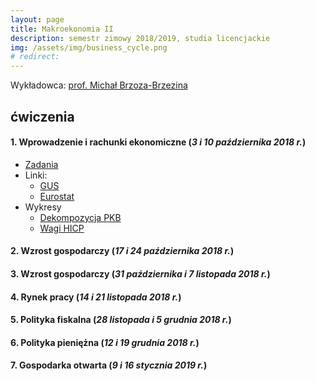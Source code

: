 ```yaml
---
layout: page
title: Makroekonomia II
description: semestr zimowy 2018/2019, studia licencjackie
img: /assets/img/business_cycle.png
# redirect:
---
```


Wykładowca: <a target="_blank" rel="noopener noreferrer" href="http://web.sgh.waw.pl/~mbrzez/">prof. Michał Brzoza-Brzezina</a>

## ćwiczenia

<h4> 1. Wprowadzenie i rachunki ekonomiczne (<i>3 i 10 października 2018 r.</i>) </h4>

<ul class="fa-ul">

  <li> <i class="fas fa-thumbtack"></i>
    <a target="_blank" rel="noopener noreferrer" href="{{ '/teaching/makroekonomia2/makroII_cw1.pdf' | prepend: site.baseurl | prepend: site.url }}"> Zadania</a>
  </li>
  <li> <i class="fas fa-thumbtack"></i> Linki:
    <ul class="fa-ul">
      <li> <i class="fas fa-angle-right"></i>
        <a target="_blank" rel="noopener noreferrer" href="https://stat.gov.pl">GUS</a>
      </li>
      <li> <i class="fas fa-angle-right"></i>
        <a target="_blank" rel="noopener noreferrer" href="https://ec.europa.eu/eurostat">Eurostat</a>
      </li>
    </ul>
  </li>
  <li> <i class="fas fa-thumbtack"></i>
  Wykresy
    <ul class="fa-ul">
      <li> <i class="far fa-file-excel"></i>
          <a target="_blank" rel="noopener noreferrer" href="{{ '/teaching/makroekonomia2/wykres_dekompozycja_PKB.xlsx' | prepend: site.baseurl | prepend: site.url }}"> Dekompozycja PKB </a>
      </li>
      <li> <i class="far fa-file-excel"></i>
            <a target="_blank" rel="noopener noreferrer" href="{{ '/teaching/makroekonomia2/wagi_HICP.xls' | prepend: site.baseurl | prepend: site.url }}"> Wagi HICP </a>
      </li>
    </ul>

  </li>

</ul>

<h4> 2. Wzrost gospodarczy (<i>17 i 24 października 2018 r.</i>) </h4>

<h4> 3. Wzrost gospodarczy (<i>31 października i 7 listopada 2018 r.</i>) </h4>

<h4> 4. Rynek pracy (<i>14 i 21 listopada 2018 r.</i>) </h4>

<h4> 5. Polityka fiskalna (<i>28 listopada i 5 grudnia 2018 r.</i>) </h4>

<h4> 6. Polityka pieniężna (<i>12 i 19 grudnia 2018 r.</i>) </h4>

<h4> 7. Gospodarka otwarta (<i>9 i 16 stycznia 2019 r.</i>) </h4>

<!-- <h4> 8. (<i>23 stycznia 2019 r.</i>) </h4> -->

